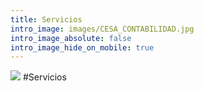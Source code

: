 ```yaml
---
title: Servicios
intro_image: images/CESA_CONTABILIDAD.jpg
intro_image_absolute: false
intro_image_hide_on_mobile: true
---
```

![](/images/logo/logo-cesa.png)
#Servicios

